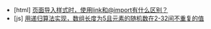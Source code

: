 - [html] [页面导入样式时，使用link和@import有什么区别？](https://github.com/haizlin/fe-interview/issues/1)
- [js] [用递归算法实现，数组长度为5且元素的随机数在2-32间不重复的值](https://github.com/haizlin/fe-interview/issues/3)
